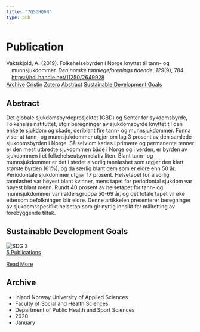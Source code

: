 ```yaml
---
title: "7Q5GHQ6N"
type: pub
---
```

<h1>Publication</h1>
<article id="csl-bib-container-7Q5GHQ6N" class="csl-bib-container">
  <div class="csl-bib-body" style="line-height: 1.35; padding-left: 1em; text-indent:-1em;">
  <div class="csl-entry">Vaktskjold, A. (2019). Folkehelsebyrden i Norge knyttet til tann- og munnsjukdommer. <i>Den norske tannlegeforenings tidende</i>, <i>129</i>(9), 784. <a href="https://hdl.handle.net/11250/2649928">https://hdl.handle.net/11250/2649928</a></div>
</div>
  <div class="csl-bib-buttons">
    <a href="#taxonomy-article-7Q5GHQ6N" class="csl-bib-button">Archive</a>
    <a href="https://app.cristin.no/results/show.jsf?id=1781762" alt="Cristin URL" class="csl-bib-button">Cristin</a>
    <a href="http://zotero.org/groups/5402882/items/7Q5GHQ6N" alt="Zotero URL" class="csl-bib-button">Zotero</a>
    <a href="#abstract-article-7Q5GHQ6N" class="csl-bib-button">Abstract</a>
    <a href="#sdg-article-7Q5GHQ6N" class="csl-bib-button">Sustainable Development Goals</a>
  </div>
  <div id="csl-bib-meta-container-7Q5GHQ6N"></div>
</article>
<div id="csl-bib-meta-7Q5GHQ6N" class="csl-bib-meta">
  <article id="abstract-article-7Q5GHQ6N" class="abstract-article">
    <h1>Abstract</h1>
    Det globale sjukdomsbyrdeprosjektet (GBD) og Senter for sykdomsbyrde, Folkehelseinstituttet, utgir beregninger av sjukdomsbyrde knyttet til den enkelte sjukdom og skade, deriblant fire tann- og munnsjukdommer. Funna viser at tann- og munnsjukdommer utgjør om lag 3 prosent av den samlede sjukdomsbyrden i Norge. Så selv om karies i primære og permanente tenner er den mest utbredte sjukdommen både i Norge og i verden, er byrden av sjukdommen i et folkehelseutsyn relativ liten. Blant tann- og munnsjukdommer er det i stedet alvorlig tannløshet som utgjør den klart største byrden (61%), og da særlig blant dem som er eldre enn 50 år. Periodontale sjukdommer utgjør 17 prosent. Helsetapet for alvorlig tannløshet var høyest blant kvinner, mens tapet for periodontal sjukdom var høyest blant menn. Rundt 40 prosent av helsetapet for tann- og munnsjukdommer var i aldersgruppa 50-69 år, og det totale tapet vil øke ettersom befolkningen blir eldre. Denne artikkelen presenterer beregninger av sjukdomsspesifikt helsetap som gir nyttig innsikt for målretting av forebyggende tiltak.
  </article>
  <article id="sdg-article-7Q5GHQ6N" class="sdg-article">
    <h1>Sustainable Development Goals</h1>
    <div class="sdg-container"><div id="sdg3" class="sdg"> <img src="{{< params subfolder >}}images/sdg/sdg03_en.png" class="image" alt="SDG 3"> <div class="sdg-overlay"> <a href="{{< params subfolder >}}en/archive/?sdg=3#archive" class="sdg-publication-count"><span>5</span> Publications</a> <p><a href="https://sdgs.un.org/goals/goal3" class="sdg-read-more">Read More</a></p> </div> </div></div>
  </article>
  <article id="taxonomy-article-7Q5GHQ6N" class="taxonomy-article">
    <h1>Archive</h1>
    <ul>
      <li>Inland Norway University of Applied Sciences</li>
      <li>Faculty of Social and Health Sciences</li>
      <li>Department of Public Health and Sport Sciences</li>
      <li>2020</li>
      <li>January</li>
    </ul>
  </article>
</div>
